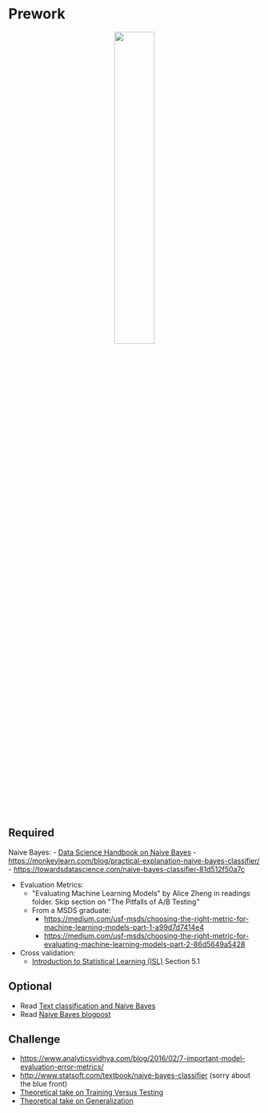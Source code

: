 Prework
======

<center><img src="https://imgs.xkcd.com/comics/frequentists_vs_bayesians.png" width="40%"/></center>

Required
------

Naive Bayes:
    - [Data Science Handbook on Naive Bayes](https://jakevdp.github.io/PythonDataScienceHandbook/05.05-naive-bayes.html)
    - https://monkeylearn.com/blog/practical-explanation-naive-bayes-classifier/
    - https://towardsdatascience.com/naive-bayes-classifier-81d512f50a7c
- Evaluation Metrics:
    - "Evaluating Machine Learning Models" by Alice Zheng in readings folder. Skip section on "The Pitfalls of A/B Testing"
    - From a MSDS graduate:
        - https://medium.com/usf-msds/choosing-the-right-metric-for-machine-learning-models-part-1-a99d7d7414e4
        - https://medium.com/usf-msds/choosing-the-right-metric-for-evaluating-machine-learning-models-part-2-86d5649a5428
- Cross validation:
    - [Introduction to Statistical Learning (ISL)](https://www-bcf.usc.edu/~gareth/ISL/ISLR%20Seventh%20Printing.pdf) Section 5.1


Optional
------

- Read [Text classification and Naive Bayes](https://web.stanford.edu/class/cs124/lec/naivebayes.pdf)   
- Read [Naive Bayes blogpost](http://sebastianraschka.com/Articles/2014_naive_bayes_1.html)

Challenge
-----

- https://www.analyticsvidhya.com/blog/2016/02/7-important-model-evaluation-error-metrics/
- http://www.statsoft.com/textbook/naive-bayes-classifier (sorry about the blue front)
- [Theoretical take on Training Versus Testing](https://www.youtube.com/watch?v=SEYAnnLazMU&hd=1)
- [Theoretical take on Generalization](https://www.youtube.com/watch?v=6FWRijsmLtE&hd=1)